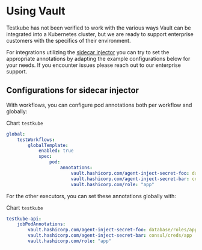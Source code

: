 # Using Vault

Testkube has not been verified to work with the various ways Vault can be
integrated into a Kubernetes cluster, but we are ready to support enterprise
customers with the specifics of their environment.

For integrations utilizing the [sidecar
injector](https://developer.hashicorp.com/vault/docs/platform/k8s/injector) you
can try to set the appropriate annotations by adapting the example
configurations below for your needs. If you encounter issues please reach out to
our enterprise support.

## Configurations for sidecar injector

With workflows, you can configure pod annotations both per workflow and
globally:

Chart `testkube`

```yaml
global:
    testWorkflows:
        globalTemplate:
            enabled: true
            spec:
                pod:
                    annotations:
                        vault.hashicorp.com/agent-inject-secret-foo: database/roles/app
                        vault.hashicorp.com/agent-inject-secret-bar: consul/creds/app
                        vault.hashicorp.com/role: "app"
```

For the other executors, you can set these annotations globally with:

Chart `testkube`

```yaml
testkube-api:
    jobPodAnnotations:
        vault.hashicorp.com/agent-inject-secret-foo: database/roles/app
        vault.hashicorp.com/agent-inject-secret-bar: consul/creds/app
        vault.hashicorp.com/role: "app"
```
